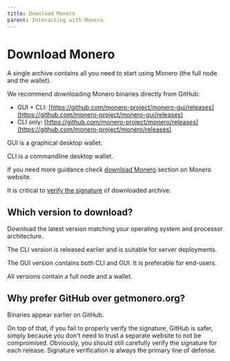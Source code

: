 ```yaml
---
title: Download Monero
parent: Interacting with Monero
---
```


# Download Monero

A single archive contains all you need to start using Monero (the full node and the wallet).

We recommend downloading Monero binaries directly from GitHub:

* GUI + CLI: [https://github.com/monero-project/monero-gui/releases](https://github.com/monero-project/monero-gui/releases)
* CLI only: [https://github.com/monero-project/monero/releases](https://github.com/monero-project/monero/releases)

GUI is a graphical desktop wallet.

CLI is a commandline desktop wallet.

If you need more guidance check [download Monero](https://getmonero.org/downloads) section on Monero website.

It is critical to [verify the signature](/docs/interacting/verify-monero-binaries) of downloaded archive.

## Which version to download?

Download the latest version matching your operating system and processor architecture.

The CLI version is released earlier and is suitable for server deployments.

The GUI version contains both CLI and GUI. It is preferable for end-users.

All versions contain a full node and a wallet.

## Why prefer GitHub over getmonero.org?

Binaries appear earlier on GitHub.

On top of that, if you fail to properly verify the signature, GitHub is safer, simply because you don't need to trust a separate website to not be compromised.
Obviously, you should still carefully verify the signature for each release. Signature verification is always the primary line of defense.
